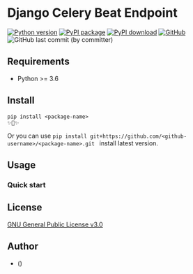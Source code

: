 # Django Celery Beat Endpoint
[![Python version](https://img.shields.io/pypi/pyversions/<package-name>.svg?logo=python)](https://pypi.python.org/pypi/<package-name>)
[![PyPI package](https://img.shields.io/pypi/v/<package-name>.svg)](https://pypi.python.org/pypi/<package-name>)
[![PyPI download](https://img.shields.io/pypi/dm/<package-name>.svg)](https://pypi.python.org/pypi/<package-name>)
[![GitHub](https://img.shields.io/github/license/<github-username>/<package-name>)](https://github.com/<github-username>/<package-name>/blob/main/LICENSE)
![GitHub last commit (by committer)](https://img.shields.io/github/last-commit/<github-username>/<package-name>)

<description>

## Requirements
* Python >= 3.6

## Install
```shell
pip install <package-name>
✨🍰✨
```
Or you can use `pip install git+https://github.com/<github-username>/<package-name>.git
` install latest version.

## Usage
### Quick start


## License
[GNU General Public License v3.0](https://github.com/<github-username>/<package-name>/blob/main/LICENSE)

## Author
* <author>([<email>](mailto:<email>))